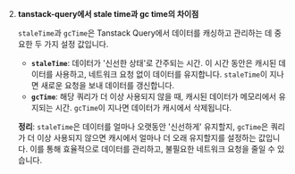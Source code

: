 2. **tanstack-query에서 stale time과 gc time의 차이점**

   `staleTime`과 `gcTime`은 Tanstack Query에서 데이터를 캐싱하고 관리하는 데 중요한 두 가지 설정 값입니다.

   - **`staleTime`**: 데이터가 '신선한 상태'로 간주되는 시간. 이 시간 동안은 캐시된 데이터를 사용하고, 네트워크 요청 없이 데이터를 유지합니다. `staleTime`이 지나면 새로운 요청을 보내 데이터를 갱신합니다.
   - **`gcTime`**: 해당 쿼리가 더 이상 사용되지 않을 때, 캐시된 데이터가 메모리에서 유지되는 시간. `gcTime`이 지나면 데이터가 캐시에서 삭제됩니다.

   **정리**: `staleTime`은 데이터를 얼마나 오랫동안 '신선하게' 유지할지, `gcTime`은 쿼리가 더 이상 사용되지 않으면 캐시에서 얼마나 더 오래 유지할지를 설정하는 값입니다. 이를 통해 효율적으로 데이터를 관리하고, 불필요한 네트워크 요청을 줄일 수 있습니다.
